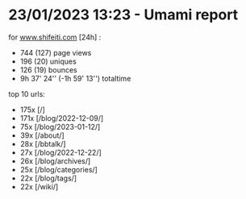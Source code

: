 # 23/01/2023 13:23 - Umami report
for www.shifeiti.com [24h] :

 - 744 (127) page views
 - 196 (20) uniques
 - 126 (19) bounces
 - 9h 37' 24'' (-1h 59' 13'') totaltime


top 10 urls:
 - 175x [/]
 - 171x [/blog/2022-12-09/]
 - 75x [/blog/2023-01-12/]
 - 39x [/about/]
 - 28x [/bbtalk/]
 - 27x [/blog/2022-12-22/]
 - 26x [/blog/archives/]
 - 25x [/blog/categories/]
 - 22x [/blog/tags/]
 - 22x [/wiki/]


